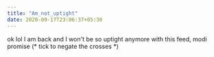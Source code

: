 ```yaml
---
title: "Am_not_uptight"
date: 2020-09-17T23:06:37+05:30
---
```


ok lol I am back and I won't be so uptight anymore with this feed, modi promise (* tick to negate the crosses *)

